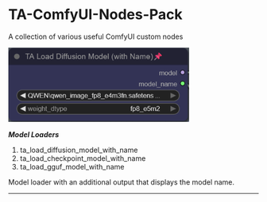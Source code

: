 # TA-ComfyUI-Nodes-Pack  
A collection of various useful ComfyUI custom nodes  

  
![Projekt-Logo](images/TA_Load_Diffusion_Model_(with_Name).png)   
  
***Model Loaders***   
1. ta_load_diffusion_model_with_name  
2. ta_load_checkpoint_model_with_name 
3. ta_load_gguf_model_with_name  

Model loader with an additional output that displays the model name.   

___


